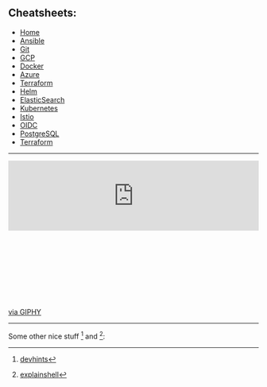 ## Cheatsheets:

* <ins>[Home](#)</ins>
* [Ansible](ansible.md)
* [Git](git.md)
* [GCP](gcp.md)
* [Docker](docker.md)
* [Azure](azure.md)
* [Terraform](terraform.md)
* [Helm](helm.md)
* [ElasticSearch](elastic.md)
* [Kubernetes](k8s.md)
* [Istio](istio.md)
* [OIDC](openID.md)
* [PostgreSQL](postgres.md)
* [Terraform](terraform.md)

---

<div style="width:100%;height:0;padding-bottom:56%;position:relative;"><iframe src="https://giphy.com/embed/u5sgL5pks5JXKHcVZo" width="100%" height="50%" style="position:absolute" frameBorder="0" class="giphy-embed" allowFullScreen></iframe></div><p><a href="https://giphy.com/gifs/nickelodeon-cartoons-nicktoons-middlemost-post-u5sgL5pks5JXKHcVZo">via GIPHY</a></p>
 
---

Some other nice stuff [^1] and [^2]:

 [^1]: [devhints](https://devhints.io/) 
 [^2]: [explainshell](https://explainshell.com/)